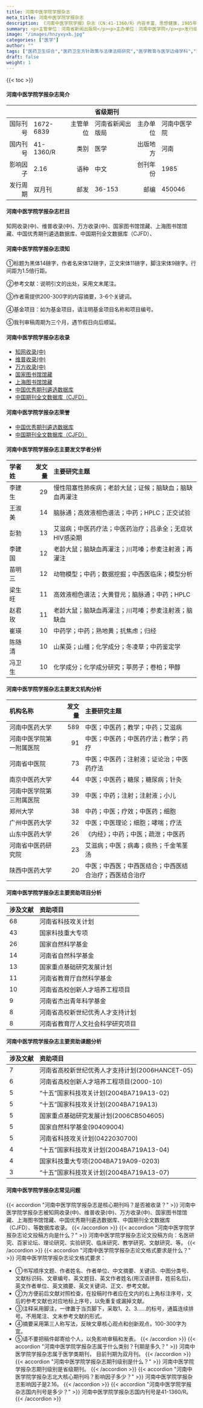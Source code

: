 ```yaml
---
title: 河南中医学院学报杂志
meta_title: 河南中医学院学报杂志
description: 《河南中医学院学报》杂志（CN:41-1360/R）内容丰富、思想健康，1985年创刊，目前以双月刊形式发行，刊物对外积极扩大宣传，致力于提高杂志质量与影响。 《河南中医学院学报》现已更名为《中医学报》。
summary: <p>主管单位：河南省新闻出版局</p><p>主办单位：河南中医学院</p><p>发行级别：省级期刊</p><p>发行周期：双月刊</p>
image: "/images/hnzyxyxb.jpg"
categories: ["医学"]
author: ""
tags: ["医药卫生综合","医药卫生方针政策与法律法规研究","医学教育与医学边缘学科","预防医学与卫生学","中医学","中药学","中西医结合","基础医学","临床医学","感染性疾病及传染病","心血管系统疾病","呼吸系统疾病","消化系统疾病","内分泌腺及全身性疾病","外科学","泌尿科学","妇产科学","儿科学","神经病学","精神病学","肿瘤学","眼科与耳鼻咽喉科","口腔科学","皮肤病与性病","特种医学","急救医学","军事医学与卫生","药学","生物医学工程",]
draft: false
weight: 1
---
```


{{< toc >}}

#### 河南中医学院学报杂志简介
|               |                               |               | 省级期刊        |               |                           |
| ------------: | :---------------------------- | ------------: | :---------------------------- | ------------: | :------------------------ |
| 国际刊号      | 1672-6839   | 主管单位      | 河南省新闻出版局     | 主办单位      | 河南中医学院     |
| 国内刊号      | 41-1360/R        | 类别          | 医学       | 出版地方      | 河南           |
| 影响因子      | 2.16        | 语种          | 中文             | 创刊年份      | 1985    |
| 发行周期      | 双月刊    | 邮发          | 36-153              | 邮编          | 450046      |

#### 河南中医学院学报杂志栏目
<span>知网收录(中)</span>、<span>维普收录(中)</span>、<span>万方收录(中)</span>、<span>国家图书馆馆藏</span>、<span>上海图书馆馆藏</span>、<span>中国优秀期刊遴选数据库</span>、<span>中国期刊全文数据库（CJFD）</span>、

#### 河南中医学院学报杂志须知
<p><p>
	①标题为黑体14磅字，作者名宋体12磅字，正文宋体11磅字，脚注宋体9磅字。行间距为1.5倍行距。
</p><p>
	②参考文献：说明引文的出处，采用文末尾注。
</p><p>
	③作者需提供200-300字的内容摘要，3-6个关键词。
</p><p>
	④基金项目：如为基金项目，请注明基金项目名称和项目编号。
</p><p>
	⑤我刊审稿周期为三个月，遇节假日向后顺延。
</p></p>


#### 河南中医学院学报杂志收录
<ul>
    <li class="inline-block">
        <a class="bg-theme-light hover:bg-primary dark:bg-darkmode-theme-light dark:hover:bg-darkmode-primary dark:hover:text-dark m-1 block rounded px-3 py-1 hover:text-white" href="#河南中医学院学报杂志收录">
        知网收录(中)
        </a>
    </li>
    <li class="inline-block">
        <a class="bg-theme-light hover:bg-primary dark:bg-darkmode-theme-light dark:hover:bg-darkmode-primary dark:hover:text-dark m-1 block rounded px-3 py-1 hover:text-white" href="#河南中医学院学报杂志收录">
        维普收录(中)
        </a>
    </li>
    <li class="inline-block">
        <a class="bg-theme-light hover:bg-primary dark:bg-darkmode-theme-light dark:hover:bg-darkmode-primary dark:hover:text-dark m-1 block rounded px-3 py-1 hover:text-white" href="#河南中医学院学报杂志收录">
        万方收录(中)
        </a>
    </li>
    <li class="inline-block">
        <a class="bg-theme-light hover:bg-primary dark:bg-darkmode-theme-light dark:hover:bg-darkmode-primary dark:hover:text-dark m-1 block rounded px-3 py-1 hover:text-white" href="#河南中医学院学报杂志收录">
        国家图书馆馆藏
        </a>
    </li>
    <li class="inline-block">
        <a class="bg-theme-light hover:bg-primary dark:bg-darkmode-theme-light dark:hover:bg-darkmode-primary dark:hover:text-dark m-1 block rounded px-3 py-1 hover:text-white" href="#河南中医学院学报杂志收录">
        上海图书馆馆藏
        </a>
    </li>
    <li class="inline-block">
        <a class="bg-theme-light hover:bg-primary dark:bg-darkmode-theme-light dark:hover:bg-darkmode-primary dark:hover:text-dark m-1 block rounded px-3 py-1 hover:text-white" href="#河南中医学院学报杂志收录">
        中国优秀期刊遴选数据库
        </a>
    </li>
    <li class="inline-block">
        <a class="bg-theme-light hover:bg-primary dark:bg-darkmode-theme-light dark:hover:bg-darkmode-primary dark:hover:text-dark m-1 block rounded px-3 py-1 hover:text-white" href="#河南中医学院学报杂志收录">
        中国期刊全文数据库（CJFD）
        </a>
    </li>
</ul>



#### 河南中医学院学报杂志荣誉
<ul>
    <li class="inline-block">
        <a class="bg-theme-light hover:bg-primary dark:bg-darkmode-theme-light dark:hover:bg-darkmode-primary dark:hover:text-dark m-1 block rounded px-3 py-1 hover:text-white" href="#河南中医学院学报杂志荣誉">
        中国优秀期刊遴选数据库
        </a>
    </li>
    <li class="inline-block">
        <a class="bg-theme-light hover:bg-primary dark:bg-darkmode-theme-light dark:hover:bg-darkmode-primary dark:hover:text-dark m-1 block rounded px-3 py-1 hover:text-white" href="#河南中医学院学报杂志荣誉">
        中国期刊全文数据库（CJFD）
        </a>
    </li>
</ul>





#### 河南中医学院学报杂志主要发文学者分析
| 学者姓                | 发文量                | 主要研究主题          |
| :------------         | --------------------: | :-------------------- |
| 李建生   | 29     | 慢性阻塞性肺疾病；老龄大鼠；证候；脑缺血；脑缺血再灌注 |
| 王淑美   | 14     | 脑脉通；高效液相色谱法；中药；HPLC；正交试验 |
| 彭勃   | 13     | 艾滋病；中医药疗法；中医药治疗；吕承全；无症状HIV感染期 |
| 李建国   | 12     | 老龄大鼠；脑缺血再灌注；川芎嗪；参麦注射液；再灌注 |
| 苗明三   | 12     | 动物模型；中药；数据挖掘；中西医临床；模型分析 |
| 梁生旺   | 11     | 高效液相色谱法；大黄苷元；脑脉通；中药；HPLC |
| 赵君玫   | 11     | 老龄大鼠；脑缺血再灌注；川芎嗪；参麦注射液；脑缺血 |
| 崔瑛   | 10     | 中药学；中药；熟地黄；抗焦虑；归经 |
| 陈随清   | 10     | 山茱萸；山橿；化学成分；冬凌草；中药鉴定学 |
| 冯卫生   | 10     | 化学成分；化学成分研究；葶苈子；卷柏；甲醇 |




#### 河南中医学院学报杂志主要发文机构分析
| 机构名称              | 发文量                | 主要研究主题          |
| :------------         | --------------------: | :-------------------- |
| 河南中医药大学   | 589     | 中医；中医药；教学；中药；艾滋病 |
| 河南中医学院第一附属医院   | 91     | 中医；中医药；中医药疗法；教学；药疗 |
| 河南省中医院   | 73     | 中医；中医药；注射液；证论治；中医药疗法 |
| 南京中医药大学   | 44     | 中医；中医药；糖尿；糖尿病；针灸 |
| 河南中医学院第三附属医院   | 39     | 中医；中药；注射；注射液；小儿 |
| 郑州大学   | 38     | 中药；中医；疗效；中医药；细胞 |
| 广州中医药大学   | 32     | 中医；中医理论；细胞；哮喘；疗法 |
| 山东中医药大学   | 26     | 《内经》；中药；中医；疏泄；中医药 |
| 河南省中医药研究院   | 23     | 艾滋病；中医；病毒；痰热；千金苇茎汤 |
| 陕西中医药大学   | 20     | 中医；中西医；中西医结合；中西医结合治疗；西医结合治疗 |




#### 河南中医学院学报杂志主要资助项目分析
| 涉及文献              | 资助项目              |
| :------------         | :-------------------- |
| 68   | 河南省科技攻关计划   |
| 43   | 国家科技重大专项   |
| 26   | 国家自然科学基金   |
| 14   | 河南省自然科学基金   |
| 13   | 国家重点基础研究发展计划   |
| 11   | 河南省教育厅自然科学基金   |
| 10   | 河南省高校创新人才培养工程项目   |
| 9   | 河南省杰出青年科学基金   |
| 8   | 河南省高校新世纪优秀人才支持计划   |
| 8   | 河南省教育厅人文社会科学研究项目   |




#### 河南中医学院学报杂志主要资助课题分析
| 涉及文献              | 资助项目              |
| :------------         | :-------------------- |
| 7   | 河南省高校新世纪优秀人才支持计划(2006HANCET-05)   |
| 6   | 河南省高校创新人才培养工程项目(2000-10)   |
| 5   | “十五”国家科技攻关计划(2004BA719A13-02)   |
| 5   | “十五”国家科技攻关计划(2004BA719A13)   |
| 5   | 国家重点基础研究发展计划(2006CB504605)   |
| 5   | 国家自然科学基金(90409004)   |
| 5   | 河南省科技攻关计划(0422030700)   |
| 4   | “十五”国家科技攻关计划(2004BA719A13-04)   |
| 4   | 国家科技重大专项(2004BA719A09-0203)   |
| 3   | “十五”国家科技攻关计划(2004BA719A13-07)   |



#### 河南中医学院学报杂志常见问题
{{< accordion "河南中医学院学报杂志是核心期刊吗？是否被收录？" >}}
河南中医学院学报杂志被知网收录(中)、维普收录(中)、万方收录(中)、国家图书馆馆藏、上海图书馆馆藏、中国优秀期刊遴选数据库、中国期刊全文数据库（CJFD）、等数据库收录。
{{< /accordion >}}
{{< accordion "河南中医学院学报杂志论文投稿方向是什么？" >}}
河南中医学院学报杂志论文投稿方向：名医研究、百家论坛、理论研究、实验研究、临床研究、教学研究、文献研究、等。
{{< /accordion >}}
{{< accordion "河南中医学院学报杂志论文格式要求是什么？" >}}
河南中医学院学报杂志论文格式要求：
- ①书写顺序文题、作者姓名、作者单位、中文摘要、关键词、中图分类号、文献标识码、文章编号、英文题目、英文作者姓名(用汉语拼音，姓前名后)，英文作者单位、英文摘要、英文关键词、正文、参考文献。
- ②为方便前后文献对照检查，在投稿时作者应在文内的右上角标注序号，文后的参考文献也对应地标上序号，以免重复或漏掉文献。
- ③注释采用脚注，一律置于当页脚下，采取1、2、3……的标号，通篇连续排号。不用尾注、文末参考文献的形式。
- ④摘要采用第三人称写法，反映文章核心观点和创新观点，100-300字为宜。
- ⑤请不要把稿件邮寄给个人，以免影响审稿和发表。
{{< /accordion >}}
{{< accordion "河南中医学院学报杂志属于什么类别？刊期是多久？" >}}
河南中医学院学报杂志属于医学类期刊， 目前刊期为双月刊。
{{< /accordion >}}
{{< accordion "河南中医学院学报杂志期刊级别是什么？" >}}
河南中医学院学报杂志期刊级别是省级期刊。
{{< /accordion >}}
{{< accordion "河南中医学院学报杂志北大核心期刊吗？影响因子多少？" >}}
河南中医学院学报杂志影响因子是2.16。
{{< /accordion >}}
{{< accordion "河南中医学院学报杂志国内刊号是多少？" >}}
河南中医学院学报杂志国内刊号是41-1360/R。
{{< /accordion >}}